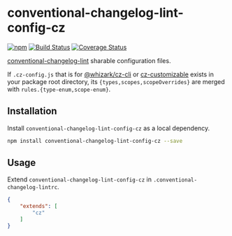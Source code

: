 # conventional-changelog-lint-config-cz

[![npm][npm-image]][npm-url]
[![Build Status][travis-image]][travis-url]
[![Coverage Status][coveralls-image]][coveralls-url]

[conventional-changelog-lint][] sharable configuration files.

If `.cz-config.js` that is for [@whizark/cz-cli][] or
[cz-customizable][] exists in your package root directory, its
`{types,scopes,scopeOverrides}` are merged with
`rules.{type-enum,scope-enum}`.

## Installation

Install `conventional-changelog-lint-config-cz` as a local dependency.

```sh
npm install conventional-changelog-lint-config-cz --save
```

## Usage

Extend `conventional-changelog-lint-config-cz` in
`.conventional-changelog-lintrc`.

```json
{
    "extends": [
        "cz"
    ]
}
```

[conventional-changelog-lint]: https://github.com/marionebl/conventional-changelog-lint
[@whizark/cz-cli]: https://github.com/whizark/cz-cli
[cz-customizable]: https://github.com/leonardoanalista/cz-customizable

[npm-image]: https://img.shields.io/npm/v/conventional-changelog-lint-config-cz.svg
[npm-url]: https://www.npmjs.com/conventional-changelog-lint-config-cz

[coveralls-image]: https://coveralls.io/repos/whizark/conventional-changelog-lint-config-cz/badge.svg?branch=master&service=github
[coveralls-url]: https://coveralls.io/github/whizark/conventional-changelog-lint-config-cz?branch=master

[travis-image]: https://travis-ci.org/whizark/conventional-changelog-lint-config-cz.svg?branch=master
[travis-url]: https://travis-ci.org/whizark/conventional-changelog-lint-config-cz
